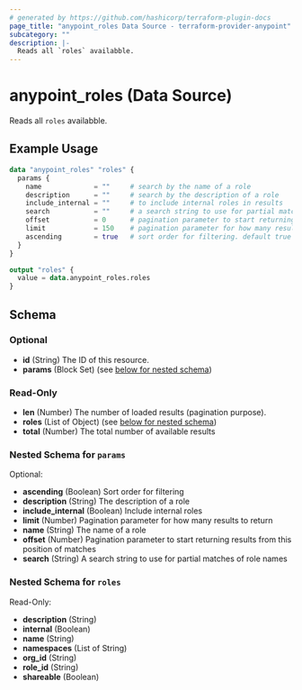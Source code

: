 ```yaml
---
# generated by https://github.com/hashicorp/terraform-plugin-docs
page_title: "anypoint_roles Data Source - terraform-provider-anypoint"
subcategory: ""
description: |-
  Reads all `roles` availabble.
---
```


# anypoint_roles (Data Source)

Reads all `roles` availabble.

## Example Usage

```terraform
data "anypoint_roles" "roles" {
  params {
    name             = ""     # search by the name of a role
    description      = ""     # search by the description of a role 
    include_internal = ""     # to include internal roles in results
    search           = ""     # a search string to use for partial matches of role names
    offset           = 0      # pagination parameter to start returning results from this position of matches. default 0
    limit            = 150    # pagination parameter for how many results to return. default 200
    ascending        = true   # sort order for filtering. default true
  }
}

output "roles" {
  value = data.anypoint_roles.roles
}
```

<!-- schema generated by tfplugindocs -->
## Schema

### Optional

- **id** (String) The ID of this resource.
- **params** (Block Set) (see [below for nested schema](#nestedblock--params))

### Read-Only

- **len** (Number) The number of loaded results (pagination purpose).
- **roles** (List of Object) (see [below for nested schema](#nestedatt--roles))
- **total** (Number) The total number of available results

<a id="nestedblock--params"></a>
### Nested Schema for `params`

Optional:

- **ascending** (Boolean) Sort order for filtering
- **description** (String) The description of a role
- **include_internal** (Boolean) Include internal roles
- **limit** (Number) Pagination parameter for how many results to return
- **name** (String) The name of a role
- **offset** (Number) Pagination parameter to start returning results from this position of matches
- **search** (String) A search string to use for partial matches of role names


<a id="nestedatt--roles"></a>
### Nested Schema for `roles`

Read-Only:

- **description** (String)
- **internal** (Boolean)
- **name** (String)
- **namespaces** (List of String)
- **org_id** (String)
- **role_id** (String)
- **shareable** (Boolean)


